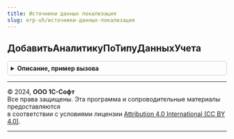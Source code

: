 ```yaml
---
title: Источники данных локализация
slug: erp-uh/источники-данных-локализация
---
```



## ДобавитьАналитикуПоТипуДанныхУчета
<details style="margin: 1em 0; padding: 0.5em; border: 1px solid #ccc; border-radius: 6px;">

<summary style="font-weight: bold; cursor: pointer;">Описание, пример вызова</summary>

```bsl

// Добавляет аналитику бюджетирования по типу данных учета.
//
// Параметры:
//  ТипДанныхУчета - ПеречислениеСсылка.ТипыДанныхУчета
//  СтруктураАналитики - Структура
//  ШаблонПараметровПоляАналитики - Структура
//
Процедура ДобавитьАналитикуПоТипуДанныхУчета(ТипДанныхУчета, СтруктураАналитики, ШаблонПараметровПоляАналитики) Экспорт
```

Пример вызова
```bsl
ИсточникиДанныхЛокализация.ДобавитьАналитикуПоТипуДанныхУчета(ТипДанныхУчета, СтруктураАналитики, ШаблонПараметровПоляАналитики) 
```
</details>

---

© 2024, **ООО 1С-Софт**  
Все права защищены. Эта программа и сопроводительные материалы предоставляются  
в соответствии с условиями лицензии [Attribution 4.0 International (CC BY 4.0)](https://creativecommons.org/licenses/by/4.0/legalcode).

---

